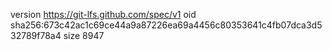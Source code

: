 version https://git-lfs.github.com/spec/v1
oid sha256:673c42ac1c69ce44a9a87226ea69a4456c80353641c4fb07dca3d532789f78a4
size 8947
